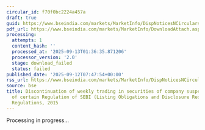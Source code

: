```yaml
---
circular_id: f70f0bc2224a457a
draft: true
guid: https://www.bseindia.com/markets/MarketInfo/DispNoticesNCirculars.aspx?Noticeid={85004239-F5A0-4780-965B-036A3E255E36}&noticeno=20250912-28&dt=09/12/2025&icount=28&totcount=103&flag=0
pdf_url: https://www.bseindia.com/markets/MarketInfo/DownloadAttach.aspx?id=20250912-28&attachedId=
processing:
  attempts: 1
  content_hash: ''
  processed_at: '2025-09-13T01:36:35.871206'
  processor_version: '2.0'
  stage: download_failed
  status: failed
published_date: '2025-09-12T07:47:54+00:00'
rss_url: https://www.bseindia.com/markets/MarketInfo/DispNoticesNCirculars.aspx?Noticeid={85004239-F5A0-4780-965B-036A3E255E36}&noticeno=20250912-28&dt=09/12/2025&icount=28&totcount=103&flag=0
source: bse
title: Discontinuation of weekly trading in securities of company suspended for non-compliances
  of certain Regulation of SEBI (Listing Obligations and Disclosure Requirements)
  Regulations, 2015
---
```


Processing in progress...